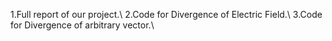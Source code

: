 1.Full report of our project.\\
2.Code for Divergence of Electric Field.\\
3.Code for Divergence of arbitrary vector.\\
